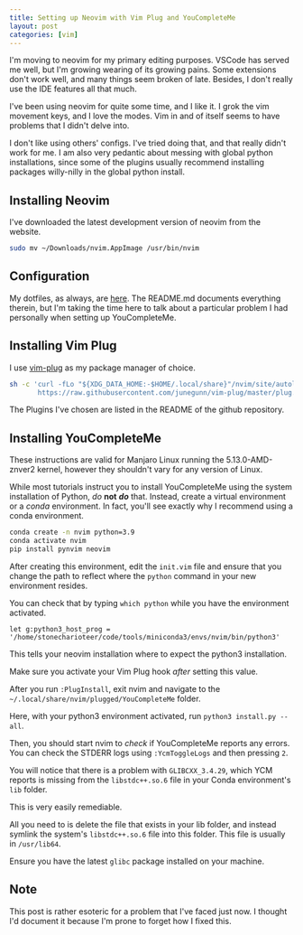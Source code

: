 ```yaml
---
title: Setting up Neovim with Vim Plug and YouCompleteMe
layout: post
categories: [vim]
---
```


I'm moving to neovim for my primary editing purposes. VSCode has served me
well, but I'm growing wearing of its growing pains. Some extensions don't work
well, and many things seem broken of late. Besides, I don't really use the IDE
features all that much.

I've been using neovim for quite some time, and I like it. I grok the vim
movement keys, and I love the modes. Vim in and of itself seems to have
problems that I didn't delve into.

I don't like using others' configs. I've tried doing that, and that really
didn't work for me. I am also very pedantic about messing with global python
installations, since some of the plugins usually recommend installing
packages willy-nilly in the global python install.

## Installing Neovim

I've downloaded the latest development version of neovim from the website.

```bash
sudo mv ~/Downloads/nvim.AppImage /usr/bin/nvim
```

## Configuration

My dotfiles, as always, are 
[here](https://github.com/stonecharioteer.com/jarl).
The README.md documents everything therein, but I'm taking the time here to
talk about a particular problem I had personally when setting up YouCompleteMe.

## Installing Vim Plug

I use [vim-plug](https://github.com/junegunn/vim-plug) as my package manager of
choice.

```bash
sh -c 'curl -fLo "${XDG_DATA_HOME:-$HOME/.local/share}"/nvim/site/autoload/plug.vim --create-dirs \
       https://raw.githubusercontent.com/junegunn/vim-plug/master/plug.vim'
```

The Plugins I've chosen are listed in the README of the github repository.

## Installing YouCompleteMe

These instructions are valid for Manjaro Linux running the 5.13.0-AMD-znver2
kernel, however they shouldn't vary for any version of Linux.

While most tutorials instruct you to install YouCompleteMe using the system
installation of Python, *do* **not** ***do*** that. Instead, create a virtual
environment or a *conda* environment. In fact, you'll see exactly why I
recommend using a conda environment.

```bash
conda create -n nvim python=3.9
conda activate nvim
pip install pynvim neovim
```

After creating this environment, edit the `init.vim` file and ensure that you
change the path to reflect where the `python` command in your new environment
resides.

You can check that by typing `which python` while you have the environment
activated.

```vim
let g:python3_host_prog = '/home/stonecharioteer/code/tools/miniconda3/envs/nvim/bin/python3'
```

This tells your neovim installation where to expect the python3 installation.

Make sure you activate your Vim Plug hook *after* setting this value.

After you run `:PlugInstall`, exit nvim and navigate to the `~/.local/share/nvim/plugged/YouCompleteMe` folder.

Here, with your python3 environment activated, run `python3 install.py --all`.

Then, you should start nvim to *check* if YouCompleteMe reports any errors.
You can check the STDERR logs using `:YcmToggleLogs` and then pressing `2`.

You will notice that there is a problem with `GLIBCXX_3.4.29`, which YCM reports
is missing from the `libstdc++.so.6` file in your Conda environment's `lib`
folder.

This is very easily remediable.

All you need to is delete the file that exists in your lib folder, and instead
symlink the system's `libstdc++.so.6` file into this folder. This file is usually
in `/usr/lib64`.

Ensure you have the latest `glibc` package installed on your machine.

## Note

This post is rather esoteric for a problem that I've faced just now. I thought
I'd document it because I'm prone to forget how I fixed this.

